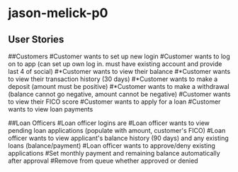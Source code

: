 # jason-melick-p0
## User Stories

##Customers
#Customer wants to set up new login
#Customer wants to log on to app (can set up own log in. must have existing account and provide last 4 of social)
#*Customer wants to view their balance
#*Customer wants to view their transaction history (30 days)
#*Customer wants to make a deposit (amount must be positive)
#*Customer wants to make a withdrawal (balance cannot go negative, amount cannot be negative)
#Customer wants to view their FICO score
#Customer wants to apply for a loan 
#Customer wants to view loan payments

##Loan Officers
#Loan officer logins are 
#Loan officer wants to view pending loan applications (populate with amount, customer's FICO)
#Loan officer wants to view applicant's balance history (90 days) and any existing loans (balance/payment)
#Loan officer wants to approve/deny existing applications
#Set monthly payment and remaining balance automatically after approval
#Remove from queue whether approved or denied

